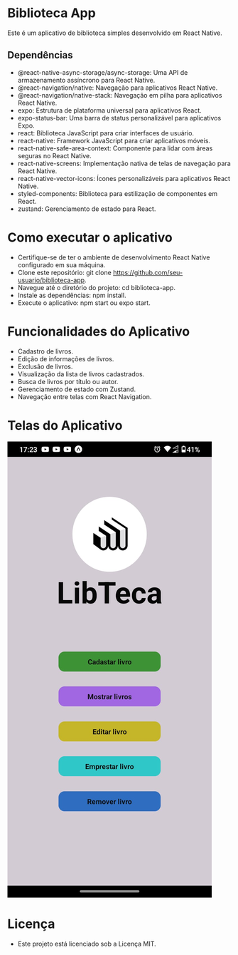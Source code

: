 # Biblioteca App
Este é um aplicativo de biblioteca simples desenvolvido em React Native.

## Dependências
- @react-native-async-storage/async-storage: Uma API de armazenamento assíncrono para React Native.
- @react-navigation/native: Navegação para aplicativos React Native.
- @react-navigation/native-stack: Navegação em pilha para aplicativos React Native.
- expo: Estrutura de plataforma universal para aplicativos React.
- expo-status-bar: Uma barra de status personalizável para aplicativos Expo.
- react: Biblioteca JavaScript para criar interfaces de usuário.
- react-native: Framework JavaScript para criar aplicativos móveis.
- react-native-safe-area-context: Componente para lidar com áreas seguras no React Native.
- react-native-screens: Implementação nativa de telas de navegação para React Native.
- react-native-vector-icons: Ícones personalizáveis para aplicativos React Native.
- styled-components: Biblioteca para estilização de componentes em React.
- zustand: Gerenciamento de estado para React.
  
# Como executar o aplicativo
- Certifique-se de ter o ambiente de desenvolvimento React Native configurado em sua máquina.
- Clone este repositório: git clone https://github.com/seu-usuario/biblioteca-app.
- Navegue até o diretório do projeto: cd biblioteca-app.
- Instale as dependências: npm install.
- Execute o aplicativo: npm start ou expo start.

# Funcionalidades do Aplicativo
- Cadastro de livros.
- Edição de informações de livros.
- Exclusão de livros.
- Visualização da lista de livros cadastrados.
- Busca de livros por título ou autor.
- Gerenciamento de estado com Zustand.
- Navegação entre telas com React Navigation.

# Telas do Aplicativo
![Descrição da Imagem](/telaHome.jpeg)

# Licença
- Este projeto está licenciado sob a Licença MIT.
